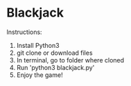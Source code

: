 # Blackjack

Instructions:
1. Install Python3
2. git clone or download files
3. In terminal, go to folder where cloned
4. Run 'python3 blackjack.py'
5. Enjoy the game!
